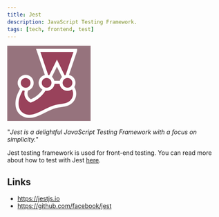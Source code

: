 ```yaml
---
title: Jest
description: JavaScript Testing Framework.
tags: [tech, frontend, test]
---
```


![Jest logo](jest-logo.png "Jest logo")

"_Jest is a delightful JavaScript Testing Framework with a focus on simplicity._"

Jest testing framework is used for front-end testing.
You can read more about how to test with Jest [here](/en/community/contributing/handbook/test/unit-testing/).

## Links

- https://jestjs.io
- https://github.com/facebook/jest

